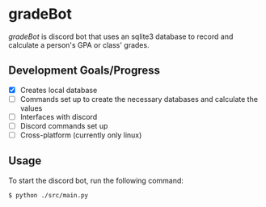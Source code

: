 # gradeBot

*gradeBot* is discord bot that uses an sqlite3 database to record and calculate a person's GPA or class' grades.

## Development Goals/Progress

- [x] Creates local database 
- [ ] Commands set up to create the necessary databases and calculate the values
- [ ] Interfaces with discord
- [ ] Discord commands set up
- [ ] Cross-platform (currently only linux)

## Usage

To start the discord bot, run the following command:
```shell
$ python ./src/main.py
```